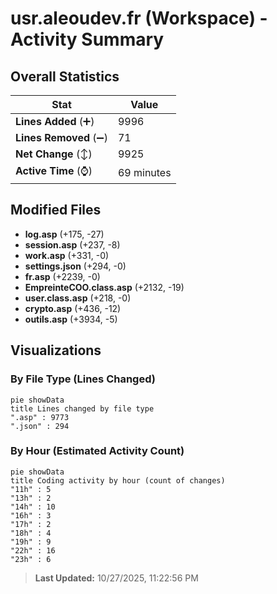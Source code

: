 # usr.aleoudev.fr (Workspace) - Activity Summary 

## Overall Statistics

| Stat                   | Value                                                             |
| ---------------------- | ----------------------------------------------------------------- |
| **Lines Added** (➕)   | 9996                                          |
| **Lines Removed** (➖) | 71                                        |
| **Net Change** (↕)    | 9925                |
| **Active Time** (⌚)   | 69 minutes |


## Modified Files
- **log.asp** (+175, -27)
- **session.asp** (+237, -8)
- **work.asp** (+331, -0)
- **settings.json** (+294, -0)
- **fr.asp** (+2239, -0)
- **EmpreinteCOO.class.asp** (+2132, -19)
- **user.class.asp** (+218, -0)
- **crypto.asp** (+436, -12)
- **outils.asp** (+3934, -5)

## Visualizations

### By File Type (Lines Changed)

```mermaid
pie showData
title Lines changed by file type
".asp" : 9773
".json" : 294
```

### By Hour (Estimated Activity Count)

```mermaid
pie showData
title Coding activity by hour (count of changes)
"11h" : 5
"13h" : 2
"14h" : 10
"16h" : 3
"17h" : 2
"18h" : 4
"19h" : 9
"22h" : 16
"23h" : 6
```


> **Last Updated:** 10/27/2025, 11:22:56 PM